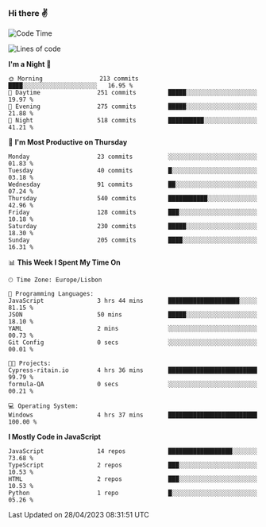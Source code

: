 ### Hi there :v:

<!--
**eusebioaddsilva/eusebioaddsilva** is a ✨ _special_ ✨ repository because its `README.md` (this file) appears on your GitHub profile.

<!--START_SECTION:waka-->
![Code Time](http://img.shields.io/badge/Code%20Time-46%20hrs%2011%20mins-blue)

![Lines of code](https://img.shields.io/badge/From%20Hello%20World%20I%27ve%20Written-3.2%20million%20lines%20of%20code-blue)

**I'm a Night 🦉** 

```text
🌞 Morning                213 commits         ████░░░░░░░░░░░░░░░░░░░░░   16.95 % 
🌆 Daytime                251 commits         █████░░░░░░░░░░░░░░░░░░░░   19.97 % 
🌃 Evening                275 commits         █████░░░░░░░░░░░░░░░░░░░░   21.88 % 
🌙 Night                  518 commits         ██████████░░░░░░░░░░░░░░░   41.21 % 
```
📅 **I'm Most Productive on Thursday** 

```text
Monday                   23 commits          ░░░░░░░░░░░░░░░░░░░░░░░░░   01.83 % 
Tuesday                  40 commits          █░░░░░░░░░░░░░░░░░░░░░░░░   03.18 % 
Wednesday                91 commits          ██░░░░░░░░░░░░░░░░░░░░░░░   07.24 % 
Thursday                 540 commits         ███████████░░░░░░░░░░░░░░   42.96 % 
Friday                   128 commits         ███░░░░░░░░░░░░░░░░░░░░░░   10.18 % 
Saturday                 230 commits         █████░░░░░░░░░░░░░░░░░░░░   18.30 % 
Sunday                   205 commits         ████░░░░░░░░░░░░░░░░░░░░░   16.31 % 
```


📊 **This Week I Spent My Time On** 

```text
🕑︎ Time Zone: Europe/Lisbon

💬 Programming Languages: 
JavaScript               3 hrs 44 mins       ████████████████████░░░░░   81.15 % 
JSON                     50 mins             █████░░░░░░░░░░░░░░░░░░░░   18.10 % 
YAML                     2 mins              ░░░░░░░░░░░░░░░░░░░░░░░░░   00.73 % 
Git Config               0 secs              ░░░░░░░░░░░░░░░░░░░░░░░░░   00.01 % 

🐱‍💻 Projects: 
Cypress-ritain.io        4 hrs 36 mins       █████████████████████████   99.79 % 
formula-QA               0 secs              ░░░░░░░░░░░░░░░░░░░░░░░░░   00.21 % 

💻 Operating System: 
Windows                  4 hrs 37 mins       █████████████████████████   100.00 % 
```

**I Mostly Code in JavaScript** 

```text
JavaScript               14 repos            ██████████████████░░░░░░░   73.68 % 
TypeScript               2 repos             ███░░░░░░░░░░░░░░░░░░░░░░   10.53 % 
HTML                     2 repos             ███░░░░░░░░░░░░░░░░░░░░░░   10.53 % 
Python                   1 repo              █░░░░░░░░░░░░░░░░░░░░░░░░   05.26 % 
```




 Last Updated on 28/04/2023 08:31:51 UTC
<!--END_SECTION:waka-->
